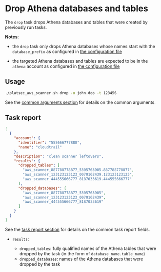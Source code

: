 # Drop Athena databases and tables

The `drop` task drops Athena databases and tables that were created by previously run tasks.

**Notes**:

-   the `drop` task only drops Athena databases whose names start with the `database_prefix` as configured in
    [the configuration file](../configuration.md#athena)

-   the targeted Athena databases and tables are expected to be in the `athena` account as configured in
    [the configuration file](../configuration.md#athena)

## Usage

```sh
./platsec_aws_scanner.sh drop -u john.doo -t 123456
```

See the [common arguments section](../usage.md#common-arguments) for details on the common arguments.

## Task report

```json
[
  {
    "account": {
      "identifier": "555666777888",
      "name": "cloudtrail"
    },
    "description": "clean scanner leftovers",
    "results": {
      "dropped_tables": [
        "aws_scanner_887788778877_5305763905.887788778877",
        "aws_scanner_123123123123_0070162439.123123123123",
        "aws_scanner_444555666777_8187033619.444555666777"
      ],
      "dropped_databases": [
        "aws_scanner_887788778877_5305763905",
        "aws_scanner_123123123123_0070162439",
        "aws_scanner_444555666777_8187033619"
      ]
    }
  }
]
```

See the [task report section](../usage.md#task-report) for details on the common task report fields.

- `results`:

  - `dropped_tables`: fully qualified names of the Athena tables that were dropped by the task (in the form of `database_name.table_name`)
  - `dropped_databases`: names of the Athena databases that were dropped by the task
